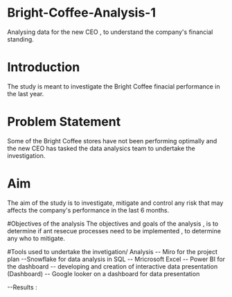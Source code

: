 # Bright-Coffee-Analysis-1
Analysing data for the new CEO , to understand the company's financial standing. 

# Introduction
The study is meant to investigate the Bright Coffee finacial performance in the last year. 

# Problem Statement 
Some of the Bright Coffee stores have not been performing optimally and the new CEO has tasked the data analysics team to undertake the investigation.

# Aim 
The aim of the study is to investigate, mitigate and control any risk that may affects the company's performance in the last 6 months.

#Objectives of  the analysis 
The objectives and goals of the analysis , is to determine if ant resecue processes need to be implemented , to determine any who to mitigate.

#Tools used to undertake the invetigation/ Analysis
-- Miro for the project plan 
--Snowflake for data analysis in SQL
-- Mricrosoft Excel 
-- Power BI for the dashboard -- developing and creation of interactive data presentation (Dashboard)
-- Google looker on a dashboard for data presentation 

--Results :

